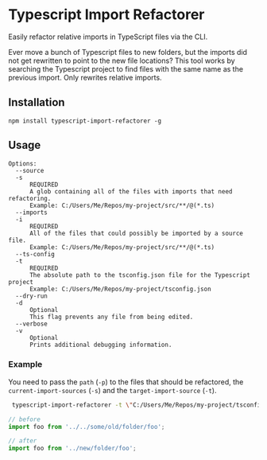 # Typescript Import Refactorer

Easily refactor relative imports in TypeScript files via the CLI.

Ever move a bunch of Typescript files to new folders, but the imports did not get rewritten to point to the new file locations? This tool works by searching the Typescript project to find files with the same name as the previous import. Only rewrites relative imports. 

## Installation

```
npm install typescript-import-refactorer -g
```

## Usage

```
Options:
  --source 
  -s
      REQUIRED
      A glob containing all of the files with imports that need refactoring.
      Example: C:/Users/Me/Repos/my-project/src/**/@(*.ts)
  --imports
  -i
      REQUIRED
      All of the files that could possibly be imported by a source file.
      Example: C:/Users/Me/Repos/my-project/src/**/@(*.ts)
  --ts-config
  -t
      REQUIRED
      The absolute path to the tsconfig.json file for the Typescript project
      Example: C:/Users/Me/Repos/my-project/tsconfig.json
  --dry-run
  -d
      Optional
      This flag prevents any file from being edited.
  --verbose
  -v
      Optional
      Prints additional debugging information. 
```

### Example

You need to pass the `path` (`-p`) to the files that should be refactored, the `current-import-sources` (`-s`) and the `target-import-source` (`-t`).

```bash
 typescript-import-refactorer -t \"C:/Users/Me/Repos/my-project/tsconfig.json\" -s \"C:/Users/Me/Repos/my-project/src/**/@(*.ts)\" -i \"C:/Users/Me/Repos/my-project/src/**/@(*.ts)\"
```

```ts
// before
import foo from '../../some/old/folder/foo';

// after
import foo from '../new/folder/foo';
```
